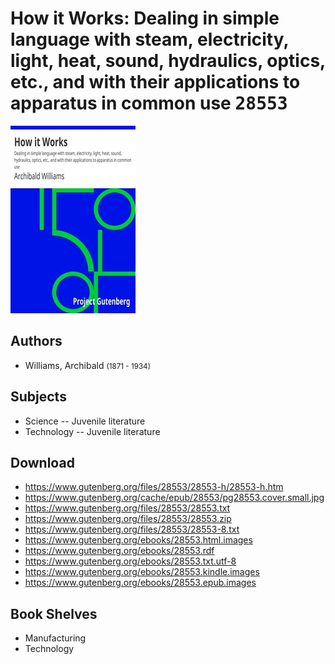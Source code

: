 # How it Works: Dealing in simple language with steam, electricity, light, heat, sound, hydraulics, optics, etc., and with their applications to apparatus in common use <kbd>28553</kbd>

![](./cover.medium.jpg "")

## Authors


 - Williams, Archibald <small>(1871 - 1934)</small>

## Subjects


 - Science -- Juvenile literature
 - Technology -- Juvenile literature

## Download


 - https://www.gutenberg.org/files/28553/28553-h/28553-h.htm
 - https://www.gutenberg.org/cache/epub/28553/pg28553.cover.small.jpg
 - https://www.gutenberg.org/files/28553/28553.txt
 - https://www.gutenberg.org/files/28553/28553.zip
 - https://www.gutenberg.org/files/28553/28553-8.txt
 - https://www.gutenberg.org/ebooks/28553.html.images
 - https://www.gutenberg.org/ebooks/28553.rdf
 - https://www.gutenberg.org/ebooks/28553.txt.utf-8
 - https://www.gutenberg.org/ebooks/28553.kindle.images
 - https://www.gutenberg.org/ebooks/28553.epub.images

## Book Shelves


 - Manufacturing
 - Technology
